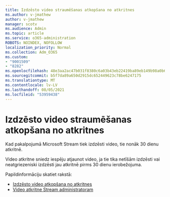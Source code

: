 ```yaml
---
title: Izdzēsto video straumēšanas atkopšana no atkritnes
ms.author: v-jmathew
author: v-jmathew
manager: scotv
ms.audience: Admin
ms.topic: article
ms.service: o365-administration
ROBOTS: NOINDEX, NOFOLLOW
localization_priority: Normal
ms.collection: Adm_O365
ms.custom:
- "9001509"
- "8282"
ms.openlocfilehash: 48e3aa2ac47b031f8380c6a03b43eb22419ba89eb149b98a0b63b71f3713ca0c
ms.sourcegitcommit: b5f7da89a650d2915dc652449623c78be6247175
ms.translationtype: MT
ms.contentlocale: lv-LV
ms.lasthandoff: 08/05/2021
ms.locfileid: "53959438"
---
```

# <a name="recover-your-deleted-stream-videos-from-the-recycle-bin"></a>Izdzēsto video straumēšanas atkopšana no atkritnes

Kad pakalpojumā Microsoft Stream tiek izdzēsti video, tie nonāk 30 dienu atkritnē.

Video atkritne sniedz iespēju atjaunot video, ja tie tika netīšām izdzēsti vai neatgriezeniski izdzēsti jau atkritnē pirms 30 dienu ierobežojuma.

Papildinformāciju skatiet rakstā:

- [Izdzēsto video atkopšana no atkritnes](https://docs.microsoft.com/stream/portal-my-recycle-bin)
- [Video atkritne Stream administratoram](https://docs.microsoft.com/stream/admin-recycle-bin)
